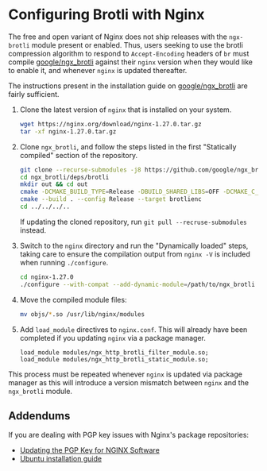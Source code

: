 # Configuring Brotli with Nginx

The free and open variant of Nginx does not ship releases with the `ngx-brotli` module present or enabled.
Thus, users seeking to use the brotli compression algorithm to respond to `Accept-Encoding` headers of `br` must compile [<span data-nospell>google/ngx_brotli</span>][1] against their `nginx` version when they would like to enable it, and whenever `nginx` is updated thereafter.

The instructions present in the installation guide on [<span data-nospell>google/ngx_brotli</span>][2] are fairly sufficient.

1. Clone the latest version of `nginx` that is installed on your system.

    ```bash
    wget https://nginx.org/download/nginx-1.27.0.tar.gz
    tar -xf nginx-1.27.0.tar.gz
    ```

2. Clone `ngx_brotli`, and follow the steps listed in the first "Statically compiled" section of the repository.

    ```bash
    git clone --recurse-submodules -j8 https://github.com/google/ngx_brotli
    cd ngx_brotli/deps/brotli
    mkdir out && cd out
    cmake -DCMAKE_BUILD_TYPE=Release -DBUILD_SHARED_LIBS=OFF -DCMAKE_C_FLAGS="-Ofast -m64 -march=native -mtune=native -flto -funroll-loops -ffunction-sections -fdata-sections -Wl,--gc-sections" -DCMAKE_CXX_FLAGS="-Ofast -m64 -march=native -mtune=native -flto -funroll-loops -ffunction-sections -fdata-sections -Wl,--gc-sections" -DCMAKE_INSTALL_PREFIX=./installed ..
    cmake --build . --config Release --target brotlienc
    cd ../../../..
    ```

    If updating the cloned repository, run `git pull --recruse-submodules` instead.

3. Switch to the `nginx` directory and run the "Dynamically loaded" steps, taking care to ensure the compilation output from `nginx -V` is included when running `./configure`.

    ```bash
    cd nginx-1.27.0
    ./configure --with-compat --add-dynamic-module=/path/to/ngx_brotli
    ```

4. Move the compiled module files:

    ```bash
    mv objs/*.so /usr/lib/nginx/modules
    ```

5. Add `load_module` directives to `nginx.conf`.
    This will already have been completed if you updating `nginx` via a package manager.

    ```nginx
    load_module modules/ngx_http_brotli_filter_module.so;
    load_module modules/ngx_http_brotli_static_module.so;
    ```

This process must be repeated whenever `nginx` is updated via package manager as this will introduce a version mismatch between `nginx` and the `ngx_brotli` module.

## Addendums

If you are dealing with PGP key issues with Nginx's package repositories:

- [Updating the PGP Key for NGINX Software][3]
- [Ubuntu installation guide][4]

[1]: https://github.com/google/ngx_brotli
[2]: https://github.com/google/ngx_brotli?tab=readme-ov-file#installation
[3]: https://blog.nginx.org/blog/updating-pgp-key-for-nginx-software
[4]: https://nginx.org/en/linux_packages.html#Ubuntu
